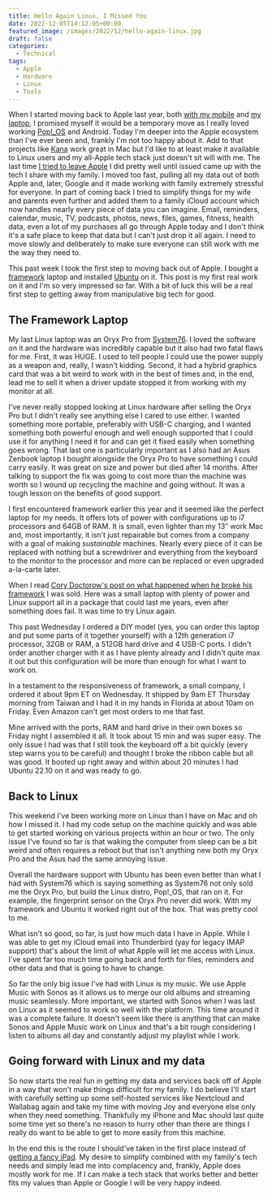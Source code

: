 ```yaml
---
title: Hello Again Linux, I Missed You
date: 2022-12-05T14:12:05+00:00
featured_image: /images/2022/12/hello-again-linux.jpg
draft: false
categories:
  - Technical
tags:
  - Apple
  - Hardware
  - Linux
  - Tools
---
```


When I started moving back to Apple last year, both [with my mobile][1] and [my laptop][2], I promised myself it would be a temporary move as I really loved working [Pop!_OS][3] and Android. Today I'm deeper into the Apple ecosystem than I've ever been and, frankly I'm not too happy about it. Add to that projects like [Kana][4] work great in Mac but I'd like to at least make it available to Linux users and my all-Apple tech stack just doesn't sit will with me.
The last time [I tried to leave Apple][5] I did pretty well until issued came up with the tech I share with my family. I moved too fast, pulling all my data out of both Apple and, later, Google and it made working with family extremely stressful for everyone. In part of coming back I tried to simplify things for my wife and parents even further and added them to a family iCloud account which now handles nearly every piece of data you can imagine. Email, reminders, calendar, music, TV, podcasts, photos, news, files, games, fitness, health data, even a lot of my purchases all go through Apple today and I don't think it's a safe place to keep that data but I can't just drop it all again. I need to move slowly and deliberately to make sure everyone can still work with me the way they need to.

This past week I took the first step to moving back out of Apple. I bought a [framework][6] laptop and installed [Ubuntu][7] on it. This post is my first real work on it and I'm so very impressed so far. With a bit of luck this will be a real first step to getting away from manipulative big tech for good.

## The Framework Laptop

My last Linux laptop was an Oryx Pro from [System76][8]. I loved the software on it and the hardware was incredibly capable but it also had two fatal flaws for me. First, it was HUGE. I used to tell people I could use the power supply as a weapon and, really, I wasn't kidding. Second, it had a hybrid graphics card that was a bit weird to work with in the best of times and, in the end, lead me to sell it when a driver update stopped it from working with my monitor at all.

I've never really stopped looking at Linux hardware after selling the Oryx Pro but I didn't really see anything else I cared to use either. I wanted something more portable, preferably with USB-C charging, and I wanted something both powerful enough and well enough supported that I could use it for anything I need it for and can get it fixed easily when something goes wrong. That last one is particularly important as I also had an Asus Zenbook laptop I bought alongside the Oryx Pro to have something I could carry easily. It was great on size and power but died after 14 months. After talking to support the fix was going to cost more than the machine was worth so I wound up recycling the machine and going without. It was a tough lesson on the benefits of good support.

I first encountered framework earlier this year and it seemed like the perfect laptop for my needs. It offers lots of power with configurations up to i7 processors and 64GB of RAM. It is small, even lighter than my 13&#8243; work Mac and, most importantly, it isn't just repairable but comes from a company with a goal of making _sustainable_ machines. Nearly every piece of it can be replaced with nothing but a screwdriver and everything from the keyboard to the monitor to the processor and more can be replaced or even upgraded a-la-carte later.

When I read [Cory Doctorow's post on what happened when he broke his framework][9] I was sold. Here was a small laptop with plenty of power and Linux support all in a package that could last me years, even after something does fail. It was time to try Linux again.

This past Wednesday I ordered a DIY model (yes, you can order this laptop and put some parts of it together yourself) with a 12th generation i7 processor, 32GB or RAM, a 512GB hard drive and 4 USB-C ports. I didn't order another charger with it as I have plenty already and I didn't quite max it out but this configuration will be more than enough for what I want to work on.

In a testament to the responsiveness of framework, a small company, I ordered it about 9pm ET on Wednesday. It shipped by 9am ET Thursday morning from Taiwan and I had it in my hands in Florida at about 10am on Friday. Even Amazon can't get most orders to me that fast.

Mine arrived with the ports, RAM and hard drive in their own boxes so Friday night I assembled it all. It took about 15 min and was super easy. The only issue I had was that I still took the keyboard off a bit quickly (every step warns you to be careful) and thought I broke the ribbon cable but all was good. It booted up right away and within about 20 minutes I had Ubuntu 22.10 on it and was ready to go.

## Back to Linux

This weekend I've been working more on Linux than I have on Mac and oh how I missed it. I had my code setup on the machine quickly and was able to get started working on various projects within an hour or two. The only issue I've found so far is that waking the computer from sleep can be a bit weird and often requires a reboot but that isn't anything new both my Oryx Pro and the Asus had the same annoying issue.

Overall the hardware support with Ubuntu has been even better than what I had with System76 which is saying something as System76 not only sold me the Oryx Pro, but build the Linux distro, Pop!_OS, that ran on it. For example, the fingerprint sensor on the Oryx Pro never did work. With my framework and Ubuntu it worked right out of the box. That was pretty cool to me.

What isn't so good, so far, is just how much data I have in Apple. While I was able to get my iCloud email into Thunderbird (yay for legacy IMAP support) that's about the limit of what Apple will let me access with Linux. I've spent far too much time going back and forth for files, reminders and other data and that is going to have to change.

So far the only big issue I've had with Linux is my music. We use Apple Music with Sonos as it allows us to merge our old albums and streaming music seamlessly. More important, we started with Sonos when I was last on Linux as it seemed to work so well with the platform. This time around it was a complete failure. It doesn't seem like there is anything that can make Sonos and Apple Music work on Linux and that's a bit rough considering I listen to albums all day and constantly adjust my playlist while I work.

## Going forward with Linux and my data

So now starts the real fun in getting my data and services back off of Apple in a way that won't make things difficult for my family. I do believe I'll start with carefully setting up some self-hosted services like Nextcloud and Wallabag again and take my time with moving Joy and everyone else only when they need something. Thankfully my iPhone and Mac should last quite some time yet so there's no reason to hurry other than there are things I really do want to be able to get to more easily from this machine.

In the end this is the route I should've taken in the first place instead of [getting a fancy iPad][10]. My desire to simplify combined with my family's tech needs and simply lead me into complacency and, frankly, Apple does mostly work for me. If I can make a tech stack that works better and better fits my values than Apple or Google I will be very happy indeed.

 [1]: /2021/01/back-to-iphone/
 [2]: /2021/11/first-impressions-of-my-m1-macbook-pro/
 [3]: https://pop.system76.com/
 [4]: https://github.com/ChrisWiegman/kana/
 [5]: /2020/12/my-adventures-in-leaving-big-tech-a-status-update/
 [6]: https://frame.work/
 [7]: https://ubuntu.com/
 [8]: https://system76.com/
 [9]: https://doctorow.medium.com/the-framework-is-the-most-exciting-laptop-ive-ever-broken-c06fc1245807
 [10]: /2021/06/two-weeks-with-the-ipad/